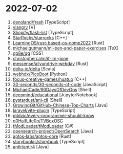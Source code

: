 # 2022-07-02

1. [denoland/fresh](https://github.com/denoland/fresh "The next-gen web framework.") [TypeScript]
2. [vlang/v](https://github.com/vlang/v "Simple, fast, safe, compiled language for developing maintainable software. Compiles itself in <1s with zero library dependencies. Supports automatic C => V translation. https://vlang.io") [V]
3. [Shopify/flash-list](https://github.com/Shopify/flash-list "A better list for React Native") [TypeScript]
4. [StarRocks/starrocks](https://github.com/StarRocks/starrocks "StarRocks is a next-gen sub-second MPP database for full analytics scenarios, including multi-dimensional analytics, real-time analytics and ad-hoc query.") [C++]
5. [LearningOS/rust-based-os-comp2022](https://github.com/LearningOS/rust-based-os-comp2022 "[2022开源操作系统训练营](https://learningos.github.io/rust-based-os-comp2022/)") [Rust]
6. [michaelgutmann/ml-pen-and-paper-exercises](https://github.com/michaelgutmann/ml-pen-and-paper-exercises "Pen and paper exercises in machine learning") [TeX]
7. [qq8e/qq](https://github.com/qq8e/qq "8亿QQ绑定数据泄露查询源码，附送数据。不定期更新下载地址 关注越多送的越多") [CSS]
8. [christophercalm/if-im-gone](https://github.com/christophercalm/if-im-gone "A cheat sheet for if I am somehow incapacitated.") 
9. [messense/aliyundrive-webdav](https://github.com/messense/aliyundrive-webdav "阿里云盘 WebDAV 服务") [Rust]
10. [delta-io/delta](https://github.com/delta-io/delta "An open-source storage framework that enables building a Lakehouse architecture with compute engines including Spark, PrestoDB, Flink, Trino, and Hive and APIs for Scala, Java, Rust, Ruby, and Python.") [Scala]
11. [webhdx/PicoBoot](https://github.com/webhdx/PicoBoot "Raspberry Pi Pico (RP2040) based IPL replacement modchip for GameCube") [Python]
12. [focus-creative-games/huatuo](https://github.com/focus-creative-games/huatuo "huatuo是一个特性完整、零成本、高性能、低内存的近乎完美的Unity全平台原生c#热更方案。 Huatuo is a fully featured, zero-cost, high-performance, low-memory solution for Unity's all-platform native c# hotfix") [C++]
13. [30-seconds/30-seconds-of-code](https://github.com/30-seconds/30-seconds-of-code "Short JavaScript code snippets for all your development needs") [JavaScript]
14. [MichaelCade/90DaysOfDevOps](https://github.com/MichaelCade/90DaysOfDevOps "This repository is my documenting repository for learning the world of DevOps. I started this journey on the 1st January 2022 and I plan to run to March 31st for a complete 90-day romp on spending an hour a day including weekends to get a foundational knowledge across a lot of different areas that make up DevOps.") [Shell]
15. [deepmind/educational](https://github.com/deepmind/educational "") [JupyterNotebook]
16. [pystardust/ani-cli](https://github.com/pystardust/ani-cli "A cli tool to browse and play anime") [Shell]
17. [GrowingGit/GitHub-Chinese-Top-Charts](https://github.com/GrowingGit/GitHub-Chinese-Top-Charts "🇨🇳 GitHub中文排行榜，各语言分设「软件 | 资料」榜单，精准定位中文好项目。各取所需，高效学习。") [Java]
18. [laravel/vite-plugin](https://github.com/laravel/vite-plugin "Laravel plugin for Vite.") [TypeScript]
19. [mtdvio/every-programmer-should-know](https://github.com/mtdvio/every-programmer-should-know "A collection of (mostly) technical things every software developer should know about") 
20. [o0HalfLife0o/TVBoxOSC](https://github.com/o0HalfLife0o/TVBoxOSC "") 
21. [tModLoader/tModLoader](https://github.com/tModLoader/tModLoader "A mod to make and play Terraria mods. Supports Terraria 1.4 (and earlier) installations") [C#]
22. [opensearch-project/OpenSearch](https://github.com/opensearch-project/OpenSearch "🔎 Open source distributed and RESTful search engine.") [Java]
23. [aptos-labs/aptos-core](https://github.com/aptos-labs/aptos-core "A layer 1 for everyone!") [Rust]
24. [storybookjs/storybook](https://github.com/storybookjs/storybook "📓 The UI component explorer. Develop, document, & test React, Vue, Angular, Web Components, Ember, Svelte & more!") [TypeScript]
25. [antlr/antlr4](https://github.com/antlr/antlr4 "ANTLR (ANother Tool for Language Recognition) is a powerful parser generator for reading, processing, executing, or translating structured text or binary files.") [Java]
